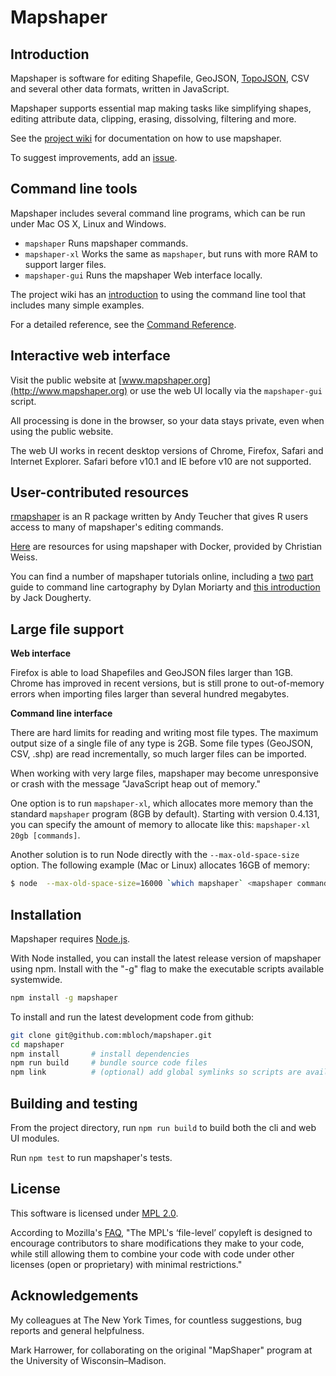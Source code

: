 # Mapshaper

## Introduction

Mapshaper is software for editing Shapefile, GeoJSON, [TopoJSON](https://github.com/mbostock/topojson/wiki), CSV and several other data formats, written in JavaScript.

Mapshaper supports essential map making tasks like simplifying shapes, editing attribute data, clipping, erasing, dissolving, filtering and more.

See the [project wiki](https://github.com/mbloch/mapshaper/wiki) for documentation on how to use mapshaper.

To suggest improvements, add an [issue](https://github.com/mbloch/mapshaper/issues).


## Command line tools

Mapshaper includes several command line programs, which can be run under Mac OS X, Linux and Windows.

* `mapshaper` Runs mapshaper commands.
* `mapshaper-xl` Works the same as `mapshaper`, but runs with more RAM to support larger files.
* `mapshaper-gui` Runs the mapshaper Web interface locally.

The project wiki has an [introduction](https://github.com/mbloch/mapshaper/wiki/Introduction-to-the-Command-Line-Tool) to using the command line tool that includes many simple examples.

For a detailed reference, see the [Command Reference](https://github.com/mbloch/mapshaper/wiki/Command-Reference).


## Interactive web interface

Visit the public website at [www.mapshaper.org](http://www.mapshaper.org) or use the web UI locally via the `mapshaper-gui` script. 

All processing is done in the browser, so your data stays private, even when using the public website.

The web UI works in recent desktop versions of Chrome, Firefox, Safari and Internet Explorer. Safari before v10.1 and IE before v10 are not supported.

## User-contributed resources

[rmapshaper](https://github.com/ateucher/rmapshaper) is an R package written by Andy Teucher that gives R users access to many of mapshaper's editing commands.

[Here](https://hub.docker.com/r/freifunkhamm/mapshaper) are resources for using mapshaper with Docker, provided by Christian Weiss.

You can find a number of mapshaper tutorials online, including a [two](https://moriartynaps.org/command-carto-part-one/) [part](https://moriartynaps.org/command-carto-part-two/) guide to command line cartography by Dylan Moriarty and [this introduction](https://datavizforall.org/convert-edit-join-and-dissolve-with-mapshaper-org.html) by Jack Dougherty.


## Large file support

**Web interface**

Firefox is able to load Shapefiles and GeoJSON files larger than 1GB. Chrome has improved in recent versions, but is still prone to out-of-memory errors when importing files larger than several hundred megabytes.

**Command line interface**

There are hard limits for reading and writing most file types. The maximum output size of a single file of any type is 2GB. Some file types (GeoJSON, CSV, .shp) are read incrementally, so much larger files can be imported.

When working with very large files, mapshaper may become unresponsive or crash with the message "JavaScript heap out of memory."

One option is to run `mapshaper-xl`, which allocates more memory than the standard `mapshaper` program (8GB by default). Starting with version 0.4.131, you can specify the amount of memory to allocate like this: `mapshaper-xl 20gb [commands]`.

Another solution is to run Node directly with the `--max-old-space-size` option. The following example (Mac or Linux) allocates 16GB of memory:
```bash
$ node  --max-old-space-size=16000 `which mapshaper` <mapshaper commands>
```

## Installation

Mapshaper requires [Node.js](http://nodejs.org).

With Node installed, you can install the latest release version of mapshaper using npm. Install with the "-g" flag to make the executable scripts available systemwide.

```bash
npm install -g mapshaper
```

To install and run the latest development code from github:

```bash
git clone git@github.com:mbloch/mapshaper.git
cd mapshaper
npm install       # install dependencies
npm run build     # bundle source code files
npm link          # (optional) add global symlinks so scripts are available systemwide
```

## Building and testing

From the project directory, run `npm run build` to build both the cli and web UI modules.

Run `npm test` to run mapshaper's tests.

## License

This software is licensed under [MPL 2.0](http://www.mozilla.org/MPL/2.0/).

According to Mozilla's [FAQ](http://www.mozilla.org/MPL/2.0/FAQ.html), "The MPL's ‘file-level’ copyleft is designed to encourage contributors to share modifications they make to your code, while still allowing them to combine your code with code under other licenses (open or proprietary) with minimal restrictions."



## Acknowledgements

My colleagues at The New York Times, for countless suggestions, bug reports and general helpfulness.

Mark Harrower, for collaborating on the original "MapShaper" program at the University of Wisconsin&ndash;Madison.
